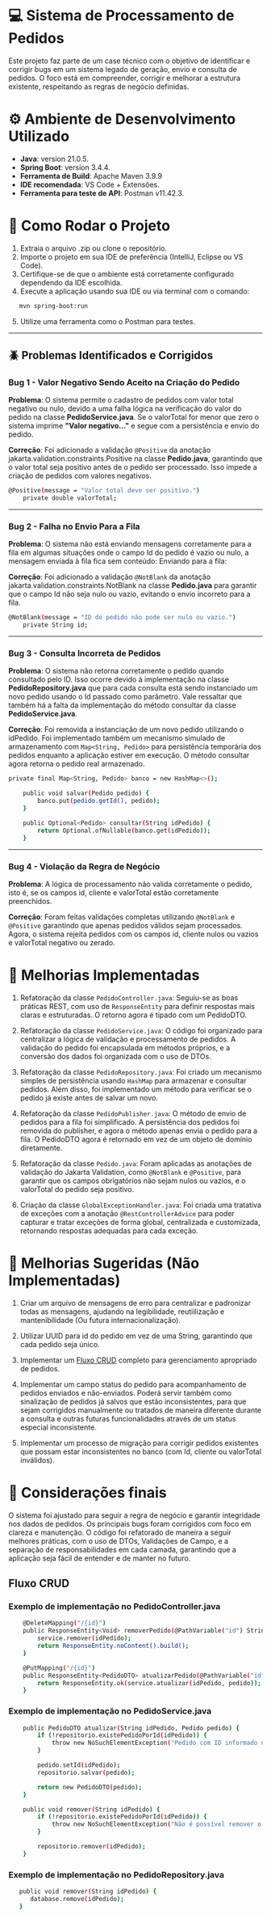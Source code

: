 # 💻 Sistema de Processamento de Pedidos

Este projeto faz parte de um case técnico com o objetivo de identificar e corrigir bugs em um sistema legado de geração, envio e consulta de pedidos. O foco está em compreender, corrigir e melhorar a estrutura existente, respeitando as regras de negócio definidas.

# ⚙️ Ambiente de Desenvolvimento Utilizado

- **Java**: version 21.0.5.
- **Spring Boot**: version 3.4.4.
- **Ferramenta de Build**: Apache Maven 3.9.9
- **IDE recomendada**: VS Code + Extensões.
- **Ferramenta para teste de API**: Postman v11.42.3.

# 🚀 Como Rodar o Projeto

1. Extraia o arquivo .zip ou clone o repositório.
2. Importe o projeto em sua IDE de preferência (IntelliJ, Eclipse ou VS Code).
3. Certifique-se de que o ambiente está corretamente configurado dependendo da IDE escolhida.
4. Execute a aplicação usando sua IDE ou via terminal com o comando:
```bash
   mvn spring-boot:run
```
5. Utilize uma ferramenta como o Postman para testes.

---

## 🪲 Problemas Identificados e Corrigidos

### Bug 1 - Valor Negativo Sendo Aceito na Criação do Pedido

**Problema**:
O sistema permite o cadastro de pedidos com valor total negativo ou nulo, devido a uma falha lógica na verificação do valor do pedido na classe **PedidoService.java**. Se o valorTotal for menor que zero o sistema imprime **"Valor negativo..."** e segue com a persistência e envio do pedido.

**Correção**:
Foi adicionado a validação `@Positive` da anotação jakarta.validation.constraints.Positive na classe **Pedido.java**, garantindo que o valor total seja positivo antes de o pedido ser processado. Isso impede a criação de pedidos com valores negativos.
```bash
@Positive(message = "Valor total deve ser positivo.")
    private double valorTotal;
```
---

### Bug 2 - Falha no Envio Para a Fila

**Problema**:
O sistema não está enviando mensagens corretamente para a fila em algumas situações onde o campo Id do pedido é vazio ou nulo, a mensagem enviada à fila fica sem conteúdo:
Enviando para a fila: 

**Correção**:
Foi adicionado a validação `@NotBlank` da anotação jakarta.validation.constraints.NotBlank na classe **Pedido.java** para garantir que o campo Id não seja nulo ou vazio, evitando o envio incorreto para a fila.
```bash
@NotBlank(message = "ID do pedido não pode ser nulo ou vazio.")
    private String id;
```
---

### Bug 3 - Consulta Incorreta de Pedidos

**Problema**:
O sistema não retorna corretamente o pedido quando consultado pelo ID. Isso ocorre devido à implementação na classe **PedidoRepository.java** que para cada consulta está sendo instanciado um novo pedido usando o Id passado como parâmetro. Vale ressaltar que também há a falta da implementação do método consultar da classe **PedidoService.java**.

**Correção**:
Foi removida a instanciação de um novo pedido utilizando o idPedido.
Foi implementado também um mecanismo simulado de armazenamento com `Map<String, Pedido>` para persistência temporária dos pedidos enquanto a aplicação estiver em execução.
O método consultar agora retorna o pedido real armazenado.

```bash
private final Map<String, Pedido> banco = new HashMap<>();

    public void salvar(Pedido pedido) {
        banco.put(pedido.getId(), pedido);
    }

    public Optional<Pedido> consultar(String idPedido) {
        return Optional.ofNullable(banco.get(idPedido));
    }
```
---

### Bug 4 - Violação da Regra de Negócio

**Problema**:
A lógica de processamento não valida corretamente o pedido, isto é, se os campos id, cliente e valorTotal estão corretamente preenchidos.

**Correção**:
Foram feitas validações completas utilizando `@NotBlank` e `@Positive` garantindo que apenas pedidos válidos sejam processados. Agora, o sistema rejeita pedidos com os campos id, cliente nulos ou vazios e valorTotal negativo ou zerado.

# 📗 Melhorias Implementadas

1. Refatoração da classe `PedidoController.java`:
   Seguiu-se as boas práticas REST, com uso de `ResponseEntity` para definir respostas mais claras e estruturadas. O retorno agora é tipado com um PedidoDTO.
   
2. Refatoração da classe `PedidoService.java`:
   O código foi organizado para centralizar a lógica de validação e processamento de pedidos. A validação do pedido foi encapsulada em métodos próprios, e a conversão dos dados foi organizada com o uso de DTOs.
   
3. Refatoração da classe `PedidoRepository.java`:
   Foi criado um mecanismo simples de persistência usando `HashMap` para armazenar e consultar pedidos. Além disso, foi implementado um método para verificar se o pedido já existe antes de salvar um novo.
   
4. Refatoração da classe `PedidoPublisher.java`:
   O método de envio de pedidos para a fila foi simplificado. A persistência dos pedidos foi removida do publisher, e agora o método apenas envia o pedido para a fila. O PedidoDTO agora é retornado em vez de um objeto de domínio diretamente.
   
5. Refatoração da classe `Pedido.java`:
   Foram aplicadas as anotações de validação do Jakarta Validation, como `@NotBlank` e `@Positive`, para garantir que os campos obrigatórios não sejam nulos ou vazios, e o valorTotal do pedido seja positivo.
   
6. Criação da classe `GlobalExceptionHandler.java`:
   Foi criada uma tratativa de exceções com a anotação `@RestControllerAdvice` para poder capturar e tratar exceções de forma global, centralizada e customizada, retornando respostas adequadas para cada exceção.

# 📗 Melhorias Sugeridas (Não Implementadas)

1. Criar um arquivo de mensagens de erro para centralizar e padronizar todas as mensagens, ajudando na legibilidade, reutiilização e mantenibilidade (Ou futura internacionalização).
   
2. Utilizar UUID para id do pedido em vez de uma String, garantindo que cada pedido seja único.

3. Implementar um [Fluxo CRUD](#fluxo-crud) completo para gerenciamento apropriado de pedidos.

4. Implementar um campo status do pedido para acompanhamento de pedidos enviados e não-enviados. Poderá servir também como sinalização de pedidos já salvos que estão inconsistentes, para que sejam corrigidos manualmente ou tratados de maneira diferente durante a consulta e outras futuras funcionalidades através de um status especial inconsistente.

5. Implementar um processo de migração para corrigir pedidos existentes que possam estar inconsistentes no banco (com Id, cliente ou valorTotal inválidos).

# 📌 Considerações finais

O sistema foi ajustado para seguir a regra de negócio e garantir integridade nos dados de pedidos. Os principais bugs foram corrigidos com foco em clareza e manutenção. O código foi refatorado de maneira a seguir melhores práticas, com o uso de DTOs, Validações de Campo, e a separação de responsabilidades em cada camada, garantindo que a aplicação seja fácil de entender e de manter no futuro.

## Fluxo CRUD

### Exemplo de implementação no PedidoController.java
```bash
    @DeleteMapping("/{id}")
    public ResponseEntity<Void> removerPedido(@PathVariable("id") String idPedido) {
        service.remover(idPedido);
        return ResponseEntity.noContent().build();
    }

    @PutMapping("/{id}")
    public ResponseEntity<PedidoDTO> atualizarPedido(@PathVariable("id") String idPedido, @RequestBody Pedido pedido) {
        return ResponseEntity.ok(service.atualizar(idPedido, pedido));
    }
```
### Exemplo de implementação no PedidoService.java
```bash
    public PedidoDTO atualizar(String idPedido, Pedido pedido) {
        if (!repositorio.existePedidoPorId(idPedido)) {
            throw new NoSuchElementException("Pedido com ID informado não encontrado.");
        }

        pedido.setId(idPedido);
        repositorio.salvar(pedido);

        return new PedidoDTO(pedido);
    }

    public void remover(String idPedido) {
        if (!repositorio.existePedidoPorId(idPedido)) {
            throw new NoSuchElementException("Não é possível remover o pedido com ID informado.");
        }

        repositorio.remover(idPedido);
    }
```
### Exemplo de implementação no PedidoRepository.java
```bash
   public void remover(String idPedido) {
      database.remove(idPedido);
   }
``` 

